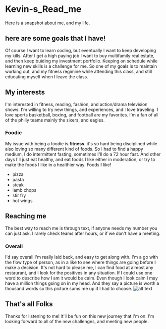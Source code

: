 # Kevin-s_Read_me

Here is a snapshot about me, and my life.

## here are some goals that I have!

Of course I want to learn coding, but eventually I want to keep developing my kills.
After I get a high paying job I want to buy multifamily real estate, and then keep buiding my investment portfolio.
Keeping on schedule while learning new skills is a challenge for me.
So one of my goals is to maintain working out, and my fitness regimine while attending this class, and still educating myself when I leave the class.

## My interests

I'm interested in fitness, reading, fashion, and action/drama television shows.
I'm willing to try new things, and experiences, and I love traveling.
I love sports basketball, boxing, and football are my favorites.
I'm a fan of all of the philly teams mainly the sixers, and eagles.

### Foodie

My issue with being a foodie is **fitness**.
it's so hard being disciplined while also loving so many different kind of foods.
So I had to find a happy medium, I do intermittent fasting, sometimes I'll do a 72 hour fast.
And other days I'll just eat healthy, and eat foods I like either in moderation, or try to make the foods I like in a healthier way.
Foods I like!
- pizza
- pasta
- steak
- lamb chops
- stir fry
- hot wings

## Reaching me
The best way to reach me is through text, if anyone needs my number you can just ask.
I rarely check teams after hours, or if we don't have a meeting. 






### Overall

I'd say overall I'm really laid back, and easy to get along with.
I'm a go with the flow type of person, as in a like to see where things are going before I make a decision.
It's not hard to please me, I can find food at almost any restaurant, and I look for the positives in any situation.
If I could use one word to describe how I am it would be calm.
Even though I look calm I may have a million things going on in my head.
And they say a picture is worth a thousand words so this picture sums me up if I had to choose. ![alt text](https://media1.tenor.com/m/oUYTP-tyBl0AAAAC/lion-king-hakuna-matata.gif)

## That's all Folks
Thanks for listening to me! It'll be fun on this new journey that I'm on.
I'm looking forward to all of the new challenges, and meeting new people.
